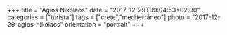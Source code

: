 +++
title = "Agios Nikolaos"
date = "2017-12-29T09:04:53+02:00"
categories = ["turista"]
tags = ["crete","mediterráneo"]
photo = "2017-12-29-agios-nikolaos"
orientation = "portrait"
+++
